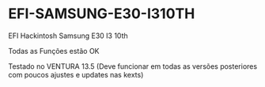 # EFI-SAMSUNG-E30-I310TH
EFI Hackintosh Samsung E30 I3 10th

Todas as Funções estão OK

Testado no VENTURA 13.5
(Deve funcionar em todas as versões posteriores com poucos ajustes e updates nas kexts)
